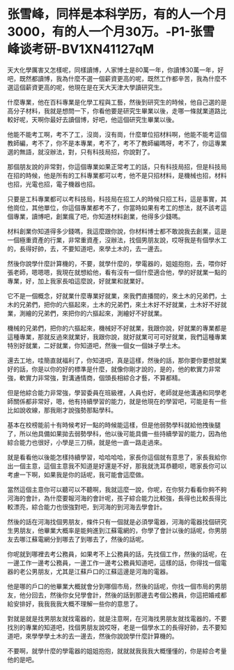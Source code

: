 # 张雪峰，同样是本科学历，有的人一个月3000，有的人一个月30万。-P1-张雪峰谈考研-BV1XN41127qM

天大化學厲害又怎樣呢，同樣讀博，人家博士是80萬一年，你讀博30萬一年，好吧，既然都讀博，我為什麼不選一個薪資更高的呢，既然工作都辛苦，我為什麼不選這個薪資更高的呢，他現在是在天大天津大學讀研究生。

什麼專業，他在百科專業是化學工程與工藝，然後到研究生的時候，他自己選的是高分子材料，我就是想問一下，你看他要是研究生畢業以後，走哪一條就業道路比較好呢，天啊你最好去讀個博，好吧，他這個研究生畢業以後。

他能不能考工啊，考不了工，沒崗，沒有崗，什麼單位招材料啊，他能不能考這個教師編，考不了，你不是本專業，考不了，考不了教師編嗎呀，考不了，你這專業選的無語，就沒辦法，對，只有科技局招，你說對了。

那個朋友說的非常對，你這個專業如果正常考工的話，只有科技局招，但是科技局在招的時候，他是所有的工科專業都可以考，他不是只招材料，是機械也招，材料也招，光電也招，電子機器也招。

只要是工科專業都可以考科技局，科技局在招工人的時候只招工科，這是事實，其他崗位，其他單位，你這個專業都考不了，你當時如果有考工的想法，就不該考這個專業，讀博吧，創業瘋了吧，你知道材料創業，他得多少錢嗎。

材料創業你知道得多少錢嗎，我這麼跟你說，你材料博士都不敢說我去創業，這是一個極重資產的行業，非常重資產，沒辦法，找個男朋友說，哎呀我是有個學水工的，長得好帥，去，不要知道吧，來學土木的，去一邊去。

然後你說學什麼計算機的，不要，就學什麼的，學電器的，姐姐抱抱，去，喂你好張老師，嗯嗯嗯，我現在就想給他，看有沒有一個什麼適合他，學的好就業一點的專業，好，加上我家長咱這麼說，好就業和就業好。

它不是一個概念，好就業什麼專業好就業，來我們直播間的，來土木的兄弟們，土木的兄弟們，把你的六摳起來，土木的兄弟們，來土木好不好就業，土木好不好就業，測繪的兄弟們，來把你的六摳起來，測繪好不好就業。

機械的兄弟們，把你的六摳起來，機械好不好就業，我跟你說，好就業的專業都是這種專業，那就反過來就業好，我跟你說，就好就業可可可好就業，我們這種專業特別好就業，二好就業，你知道吧，然後一個女一個妹子學土木。

還去工地，哇簡直就福利了，你知道吧，真是這樣，然後的話，那你要你要想就業好的話，你是以你的好的標準是什麼，就像你剛才說的，是的，他的軟實力非常強，軟實力非常強，對溝通情商，個頭長相綜合才藝，不算都精。

但是他綜合能力非常強，學習委員在班級裡，人員也好，老師就是他溝通和同學老師關係都非常好，嗯，他有持續學習的能力，就是他現在的學習吧，可能是有一些比如說收線，那我剛才說強勢那點學科。

基本在校榜能前十有時候考好一點的時候能這樣，但是他弱勢學科就給他拽後腿了，所以他具備如果拋去弱勢學科，他以後可能具備一些持續學習的能力，因為他綜合能力也很好，小學是三刀槓，就是他一直一路走過來。

就是看看他以後能怎樣持續學習，哈哈哈哈，家長你這個就有意思了，家長我給你出一個主意，這個主意我不知道是好還是不好，那我就洗耳恭聽呗，嗯家長你可以考慮一下啊，如果我是你的話呢，我可能會這麼做。

當然這個主意你可以聽可以不聽啊，我就這麼一說，你呢，在你努力看看你夠不夠河海的會計，為什麼要報河海的會計呢，孩子綜合能力比較強，長得也比較長得比較漂亮，綜合能力也很強對吧，到河海的到河海去學會計。

然後的話在河海找個男朋友，條件只有一個就是必須學電器，河海的電器找個研究生男朋友，他畢業大概率是能夠進到江蘇電網的，你學了會計以後的話呢，你男朋友去哪江蘇電網分到哪去了到哪去了，然後的話呢。

你呢就到哪裡去考公務員，如果考不上公務員的話，先找個工作，然後的話呢，在一邊工作一邊考公務員，一邊工作一邊考公務員知道吧，這樣的話，你得找一個電器的老公男朋友，尤其是江蘇戶口的江蘇這邊是河海的電器。

他是哪的戶口的他畢業大概就會分到哪個市局，然後的話呢，你找一個市局的男朋友，他分回去，然後你女兒學會計，然後的話到那邊去考個公務員，你這把婚戒都給安排好，我我我我大概不理解一些你的意思了。

對就是就是找男朋友就找電器的，就是注意啊，在河海找男朋友就找電器的，不要找別的專業的知道吧，找個男朋友說哎呀，老是一個學水工的長得好帥，去不要知道吧，來學學學土木的去一邊去，然後你說說學什麼計算機的。

不要啊，就學什麼的學電器的姐姐抱抱，就就就我我我大概懂懂的，你是綜合考量他的是吧。